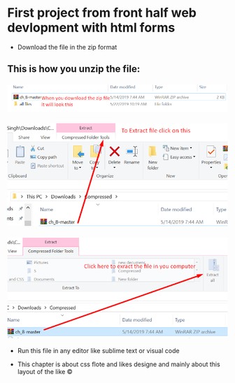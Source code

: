 # First project from front half web devlopment with html forms

* Download the file in the zip format

## This is how you unzip the file:

### ![* First Step:](img/ch_8.png)

### ![* Second Step:](img/ch_8.2.png)

### ![* Third Step:](img/ch_8.3.png)


* Run this file in any editor like sublime text or visual code
 
* This chapter is about css flote and likes designe and mainly about this layout of the like &copy;

